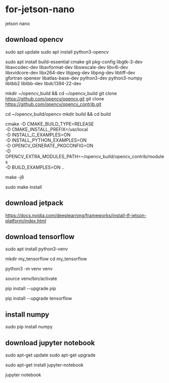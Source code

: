 # for-jetson-nano
jetson nano 

## download opencv
sudo apt update
sudo apt install python3-opencv

sudo apt install build-essential cmake git pkg-config libgtk-3-dev \
    libavcodec-dev libavformat-dev libswscale-dev libv4l-dev \
    libxvidcore-dev libx264-dev libjpeg-dev libpng-dev libtiff-dev \
    gfortran openexr libatlas-base-dev python3-dev python3-numpy \
    libtbb2 libtbb-dev libdc1394-22-dev
    
mkdir ~/opencv_build && cd ~/opencv_build
git clone https://github.com/opencv/opencv.git
git clone https://github.com/opencv/opencv_contrib.git

cd ~/opencv_build/opencv
mkdir build && cd build

cmake -D CMAKE_BUILD_TYPE=RELEASE \
    -D CMAKE_INSTALL_PREFIX=/usr/local \
    -D INSTALL_C_EXAMPLES=ON \
    -D INSTALL_PYTHON_EXAMPLES=ON \
    -D OPENCV_GENERATE_PKGCONFIG=ON \
    -D OPENCV_EXTRA_MODULES_PATH=~/opencv_build/opencv_contrib/modules \
    -D BUILD_EXAMPLES=ON ..
    
make -j8

sudo make install
## download jetpack
https://docs.nvidia.com/deeplearning/frameworks/install-tf-jetson-platform/index.html

## download tensorflow
sudo apt install python3-venv

mkdir my_tensorflow
cd my_tensorflow

python3 -m venv venv

source venv/bin/activate

pip install --upgrade pip

pip install --upgrade tensorflow

## install numpy
sudo pip install numpy

## download jupyter notebook
sudo apt-get update
sudo apt-get upgrade

sudo apt-get install jupyter-notebook

jupyter notebook


